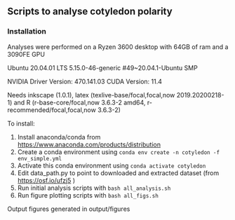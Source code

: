 
## Scripts to analyse cotyledon polarity

### Installation

Analyses were performed on a Ryzen 3600 desktop with 64GB of ram and a 3090FE GPU

Ubuntu 20.04.01 LTS 5.15.0-46-generic #49~20.04.1-Ubuntu SMP

NVIDIA Driver Version: 470.141.03   CUDA Version: 11.4

Needs inkscape (1.0.1), latex (texlive-base/focal,focal,now 2019.20200218-1) and R (r-base-core/focal,now 3.6.3-2 amd64, r-recommended/focal,focal,now 3.6.3-2)

To install:
1. Install anaconda/conda from https://www.anaconda.com/products/distribution
2. Create a conda environment using `conda env create -n cotyledon -f env_simple.yml`
3. Activate this conda environment using `conda activate cotyledon`
4. Edit data_path.py to point to downloaded and extracted dataset (from https://osf.io/ufzj5 )
5. Run initial analysis scripts with `bash all_analysis.sh`
6. Run figure plotting scripts with `bash all_figs.sh`

Output figures generated in output/figures